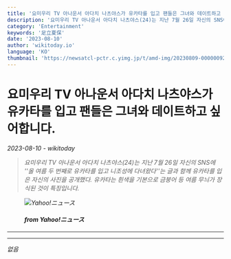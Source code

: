```yaml
---
title: '요미우리 TV 아나운서 아다치 나츠야스가 유카타를 입고 팬들은 그녀와 데이트하고 싶어합니다.'
description: '요미우리 TV 아나운서 아다치 나츠야스(24)는 지난 7월 26일 자신의 SNS에 ''올 여름 두 번째로 유카타를 입고 니조성에 다녀왔다''는 글과 함께 유카타를 입은 자신의 사진을 공개했다. 유카타는 흰색을 기본으로 금붕어 등 여름 무늬가 장식된 것이 특징입니다.'
category: 'Entertainment'
keywords: '足立夏保'
date: '2023-08-10'
author: 'wikitoday.io'
language: 'KO'
thumbnail: 'https://newsatcl-pctr.c.yimg.jp/t/amd-img/20230809-00000092-dal-000-9-view.jpg?exp=10800'
---
```


# 요미우리 TV 아나운서 아다치 나츠야스가 유카타를 입고 팬들은 그녀와 데이트하고 싶어합니다.

<p class="datetime"><em>2023-08-10 - wikitoday<em></p>

<blockquote class="quote-container dark">
  <p class="quote-text dark">
    요미우리 TV 아나운서 아다치 나츠야스(24)는 지난 7월 26일 자신의 SNS에 &#39;&#39;올 여름 두 번째로 유카타를 입고 니조성에 다녀왔다&#39;&#39;는 글과 함께 유카타를 입은 자신의 사진을 공개했다. 유카타는 흰색을 기본으로 금붕어 등 여름 무늬가 장식된 것이 특징입니다.
  </p>
</blockquote>


<figure class=image-container>
    <img src="https://newsatcl-pctr.c.yimg.jp/t/amd-img/20230809-00000092-dal-000-9-view.jpg?exp=10800" alt="Yahoo!ニュース" />
    <figcaption>
        <h4> from Yahoo!ニュース</h4>
    </figcaption>
</figure>


<hr class="article-hr" />


<div class="faq">

</div>


<hr class="article-hr" />

<div class="article-body">
없음
</div>



<div class="article-body">

</div>